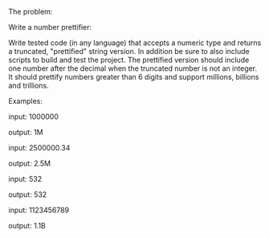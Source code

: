 The problem:

Write a number prettifier:

Write tested code (in any language) that accepts a numeric type and returns a truncated, "prettified" string version. In addition be sure to also include scripts to build and test the project.  The prettified version should include one number after the decimal when the truncated number is not an integer. It should prettify numbers greater than 6 digits and support millions, billions and trillions.



Examples:

input: 1000000

output: 1M



input: 2500000.34

output: 2.5M



input: 532

output: 532



input: 1123456789

output: 1.1B

